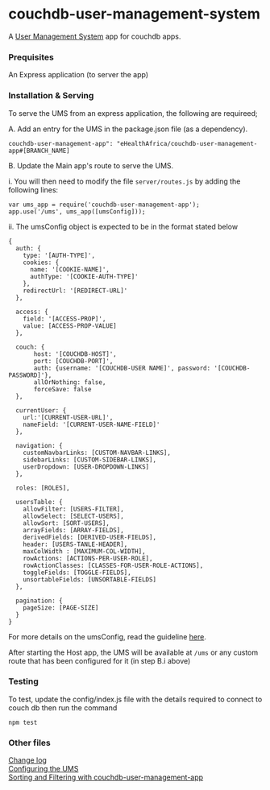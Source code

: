 # couchdb-user-management-system



A  [User Management System](https://github.com/eHealthAfrica/couchdb-user-management-app) app for couchdb apps.



### Prequisites

An Express application (to server the app)




### Installation & Serving

To serve the UMS from an express application, the following are requireed;

A. Add an entry for the UMS in the package.json file (as a dependency). 

```
couchdb-user-management-app": "eHealthAfrica/couchdb-user-management-app#[BRANCH_NAME]
```

B. Update the Main app's route to serve the UMS.


i. You will then need to modify the file `server/routes.js` by adding the following lines:

```
var ums_app = require('couchdb-user-management-app');
app.use('/ums', ums_app([umsConfig]));
```

ii.
The umsConfig object is expected to be in the format stated below

```
{
  auth: {
    type: '[AUTH-TYPE]',
    cookies: {
      name: '[COOKIE-NAME]',
      authType: '[COOKIE-AUTH-TYPE]'
    },
    redirectUrl: '[REDIRECT-URL]'
  },

  access: {
    field: '[ACCESS-PROP]',
    value: [ACCESS-PROP-VALUE]
  },

  couch: {
       host: '[COUCHDB-HOST]',
       port: [COUCHDB-PORT]',
       auth: {username: '[COUCHDB-USER NAME]', password: '[COUCHDB-PASSWORD]'},
       allOrNothing: false,
       forceSave: false
  },

  currentUser: {
    url:'[CURRENT-USER-URL]',
    nameField: '[CURRENT-USER-NAME-FIELD]'
  },

  navigation: {
    customNavbarLinks: [CUSTOM-NAVBAR-LINKS],
    sidebarLinks: [CUSTOM-SIDEBAR-LINKS],
    userDropdown: [USER-DROPDOWN-LINKS]
  },

  roles: [ROLES],

  usersTable: {
    allowFilter: [USERS-FILTER],
    allowSelect: [SELECT-USERS],
    allowSort: [SORT-USERS],
    arrayFields: [ARRAY-FIELDS],
    derivedFields: [DERIVED-USER-FIELDS],
    header: [USERS-TANLE-HEADER],
    maxColWidth : [MAXIMUM-COL-WIDTH],
    rowActions: [ACTIONS-PER-USER-ROLE],
    rowActionClasses: [CLASSES-FOR-USER-ROLE-ACTIONS],
    toggleFields: [TOGGLE-FIELDS],
    unsortableFields: [UNSORTABLE-FIELDS]
  },

  pagination: {
    pageSize: [PAGE-SIZE]
  }
}
```

For more details on the umsConfig, read the guideline [here](../docs/UMS_CONFIG.md).

After starting the Host app, the UMS will be available at `/ums`  or any custom route that has been configured for it (in step B.i above)



### Testing

To test, update the config/index.js file with the details required to connect to couch db then run the command
```
npm test
```

### Other files
[Change log](../CHANGELOG.md)\
[Configuring the UMS](../docs/UMS_CONFIG.md)\
[Sorting and Filtering with couchdb-user-management-app](../docs/SORTING_AND_FILTERING.md)





